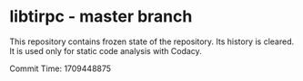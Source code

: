 # libtirpc - master branch

This repository contains frozen state of the repository.
Its history is cleared. It is used only for static code
analysis with Codacy.

Commit Time: 1709448875